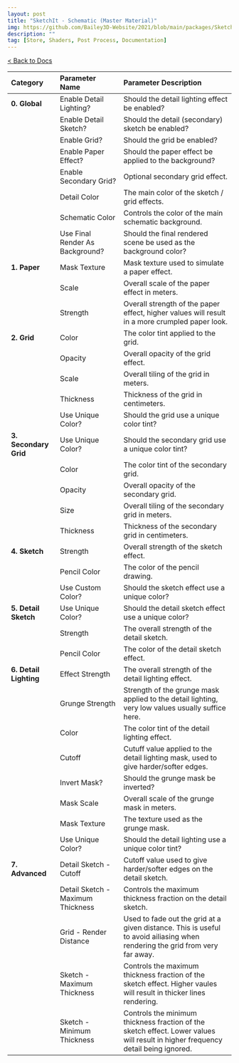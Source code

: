```yaml
---
layout: post
title: "SketchIt - Schematic (Master Material)"
img: https://github.com/Bailey3D-Website/2021/blob/main/packages/SketchIt/banner.png?raw=true
description: ""
tag: [Store, Shaders, Post Process, Documentation]
---
```

[< Back to Docs](../../docs)

|<b>Category</b>|<b>Parameter Name</b>|<b>Parameter Description</b>|
|:---|:---|:---|
|<b>0. Global</b>|Enable Detail Lighting?|Should the detail lighting effect be enabled?|
||Enable Detail Sketch?|Should the detail (secondary) sketch be enabled?|
||Enable Grid?|Should the grid be enabled?|
||Enable Paper Effect?|Should the paper effect be applied to the background?|
||Enable Secondary Grid?|Optional secondary grid effect.|
||Detail Color|The main color of the sketch / grid effects.|
||Schematic Color|Controls the color of the main schematic background.|
||Use Final Render As Background?|Should the final rendered scene be used as the background color?|
|<b>1. Paper</b>|Mask Texture|Mask texture used to simulate a paper effect.|
||Scale|Overall scale of the paper effect in meters.|
||Strength|Overall strength of the paper effect, higher values will result in a more crumpled paper look.|
|<b>2. Grid</b>|Color|The color tint applied to the grid.|
||Opacity|Overall opacity of the grid effect.|
||Scale|Overall tiling of the grid in meters.|
||Thickness|Thickness of the grid in centimeters.|
||Use Unique Color?|Should the grid use a unique color tint?|
|<b>3. Secondary Grid</b>|Use Unique Color?|Should the secondary grid use a unique color tint?|
||Color|The color tint of the secondary grid.|
||Opacity|Overall opacity of the secondary grid.|
||Size|Overall tiling of the secondary grid in meters.|
||Thickness|Thickness of the secondary grid in centimeters.|
|<b>4. Sketch</b>|Strength|Overall strength of the sketch effect.|
||Pencil Color|The color of the pencil drawing.|
||Use Custom Color?|Should the sketch effect use a unique color?|
|<b>5. Detail Sketch</b>|Use Unique Color?|Should the detail sketch effect use a unique color?|
||Strength|The overall strength of the detail sketch.|
||Pencil Color|The color of the detail sketch effect.|
|<b>6. Detail Lighting</b>|Effect Strength|The overall strength of the detail lighting effect.|
||Grunge Strength|Strength of the grunge mask applied to the detail lighting, very low values usually suffice here.|
||Color|The color tint of the detail lighting effect.|
||Cutoff|Cutuff value applied to the detail lighting mask, used to give harder/softer edges.|
||Invert Mask?|Should the grunge mask be inverted?|
||Mask Scale|Overall scale of the grunge mask in meters.|
||Mask Texture|The texture used as the grunge mask.|
||Use Unique Color?|Should the detail lighting use a unique color tint?|
|<b>7. Advanced</b>|Detail Sketch - Cutoff|Cutoff value used to give harder/softer edges on the detail sketch.|
||Detail Sketch - Maximum Thickness|Controls the maximum thickness fraction on the detail sketch.|
||Grid - Render Distance|Used to fade out the grid at a given distance. This is useful to avoid ailiasing when rendering the grid from very far away.|
||Sketch - Maximum Thickness|Controls the maximum thickness fraction of the sketch effect. Higher vaules will result in thicker lines rendering.|
||Sketch - Minimum Thickness|Controls the minimum thickness fraction of the sketch effect. Lower values will result in higher frequency detail being ignored.|
